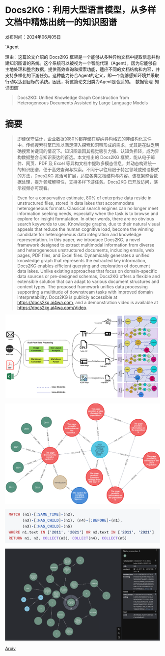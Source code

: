 # Docs2KG：利用大型语言模型，从多样文档中精炼出统一的知识图谱

发布时间：2024年06月05日

`Agent

理由：这篇论文介绍的 Docs2KG 框架是一个能够从多种异构文档中提取信息并构建知识图谱的系统。这个系统可以被视为一个智能代理（Agent），因为它能够自主地处理和整合数据，提供高效查询和探索功能，适应不同的文档结构和内容，并支持多样化的下游任务。这种能力符合Agent的定义，即一个能够感知环境并采取行动以达到目标的系统。因此，将这篇论文归类为Agent是合适的。` `数据管理` `知识图谱`

> Docs2KG: Unified Knowledge Graph Construction from Heterogeneous Documents Assisted by Large Language Models

# 摘要

> 即便保守估计，企业数据的80%都存储在容纳异构格式的非结构化文件中。传统搜索引擎已难以满足深入探索和洞察形成的需求，尤其是在缺乏明确搜索关键词的情况下。知识图谱因其视觉吸引力强、认知负担轻，成为异构数据整合与知识表达的首选。本文推出的 Docs2KG 框架，能从电子邮件、网页、PDF 及 Excel 等异构文档中提取多模态信息，并动态构建统一的知识图谱，便于高效查询与探索。不同于以往局限于特定领域或预设模式的方法，Docs2KG 灵活可扩展，适应各类文档结构与内容。该框架整合数据处理，提升领域解释性，支持多样下游任务。Docs2KG 已开放访问，演示视频亦可观看。

> Even for a conservative estimate, 80% of enterprise data reside in unstructured files, stored in data lakes that accommodate heterogeneous formats. Classical search engines can no longer meet information seeking needs, especially when the task is to browse and explore for insight formulation. In other words, there are no obvious search keywords to use. Knowledge graphs, due to their natural visual appeals that reduce the human cognitive load, become the winning candidate for heterogeneous data integration and knowledge representation.
  In this paper, we introduce Docs2KG, a novel framework designed to extract multimodal information from diverse and heterogeneous unstructured documents, including emails, web pages, PDF files, and Excel files. Dynamically generates a unified knowledge graph that represents the extracted key information, Docs2KG enables efficient querying and exploration of document data lakes. Unlike existing approaches that focus on domain-specific data sources or pre-designed schemas, Docs2KG offers a flexible and extensible solution that can adapt to various document structures and content types. The proposed framework unifies data processing supporting a multitude of downstream tasks with improved domain interpretability. Docs2KG is publicly accessible at https://docs2kg.ai4wa.com, and a demonstration video is available at https://docs2kg.ai4wa.com/Video.

![Docs2KG：利用大型语言模型，从多样文档中精炼出统一的知识图谱](../../../paper_images/2406.02962/x1.png)

![Docs2KG：利用大型语言模型，从多样文档中精炼出统一的知识图谱](../../../paper_images/2406.02962/demo_query.png)

![Docs2KG：利用大型语言模型，从多样文档中精炼出统一的知识图谱](../../../paper_images/2406.02962/query.png)

![Docs2KG：利用大型语言模型，从多样文档中精炼出统一的知识图谱](../../../paper_images/2406.02962/RAG_DEMO.png)

[Arxiv](https://arxiv.org/abs/2406.02962)